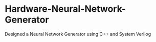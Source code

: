 # Hardware-Neural-Network-Generator
Designed a Neural Network Generator using C++ and System Verilog
